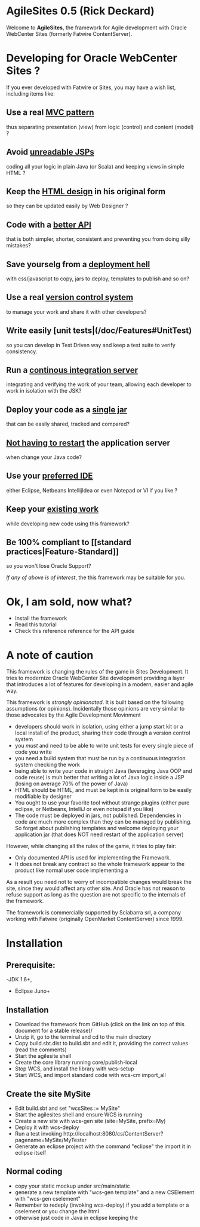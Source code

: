 # AgileSites 0.5 (Rick Deckard)

Welcome to **AgileSites**, the framework for Agile development with Oracle WebCenter Sites (formerly Fatwire ContentServer).

# Developing for Oracle  WebCenter Sites ?

If you ever developed with Fatwire or Sites, you may have a wish list, including items like:

## Use a __real__ [MVC pattern](/doc/Features#MVC)  

thus separating presentation (view) from logic (control) and content (model) ?

## Avoid [unreadable JSPs](/doc/Features#NoJSP) 

coding all your logic in plain Java (or Scala) and keeping views in simple HTML ?

## Keep the [HTML design](/doc/Features#HTML) in his original form 
so they can be updated easily by Web Designer ?

## Code with a [better API](/doc/Features#API)

that is both simpler, shorter, consistent and preventing you from doing silly mistakes?

## Save yourselg from a [deployment hell](/doc/Features#Deploy)

with css/javascript to copy, jars to deploy, templates to publish and so on?

## Use a real [version control system](/doc/Features#VCS) 

to manage your work and share it with other developers?

## Write easily [unit tests|(/doc/Features#UnitTest)

so you can develop in Test Driven way and keep a test suite to verify consistency.

## Run a [continous integration server](/doc/Features#CI) 

integrating and verifying the work of your team, allowing each developer to work in isolation with the JSK?

## Deploy your code as a [single jar](/doc/Features#Jar) 

that can be easily shared, tracked and compared?

##  [Not having to restart](/doc/Features#HotDeploy) the application server 

when change  your Java code?

## Use your [preferred IDE](/doc/Features#IDE)

either  Eclipse, Netbeans IntellijIdea or even Notepad or VI if you like ?

## Keep your [existing work](/doc/Features#Compatible) 

while developing new code using this framework?

## Be 100% compliant to [[standard practices|Feature-Standard]] 

so you won't lose Oracle Support?

*If any of above is of interest*, the this framework may be suitable for you.

# Ok, I am sold, now what?

- Install the framework
- Read this tutorial 
- Check this reference reference for the API guide

# A note of caution

This framework is changing the rules of the game in Sites Development. It tries to modernize Oracle WebCenter Site development providing a layer that introduces a lot of features for developing in a modern, easier and agile way. 

This framework is *strongly opinionated*. It is built based on the following assumptions (or opinions). Incidentally those opinions are very similar to those advocates by the Agile Development Movinment

- developers should work in isolation, using either a jump start kit or a local install of the product, sharing their code through a version control system
- you *must* and need to be able to write unit tests for every single piece of code you write
- you need a build system that must be run by a continuous integration system checking the work
- being able to write your code in straight Java (leveraging Java OOP and code reuse) is muh better that writing a lot of Java logic inside a JSP (losing on average 70% of the power of Java)
- HTML should be HTML, and must be kept in is original form to be easily modifiable by designer 
- You ought to use your favorite tool without strange plugins (either pure eclipse, or Netbeans, IntelliJ or even notepad if you like)
- The code must be deployed in jars, not published. Dependencies in code are much more complex than they can be managed by publishing. So forget about publishing templates and welcome deploying your application jar (that does NOT need restart of the application server)

However, while changing all the rules of the game, it tries to play fair:

- Only documented API is used for implementing the Framework. 
- It does not break any contract so the whole framework appear to the product like normal user code implementing a 

As a result you need not to worry of incompatible changes would break the site, since they would affect any other site. And Oracle has not reason to refuse support as long as the question are not specific to the internals of the framework. 

The framework is commercially supported by Sciabarra srl, a company working with Fatwire (originally OpenMarket ContentServer) since 1999. 


# Installation

## Prerequisite: 

-JDK 1.6+, 
- Eclipse Juno+


## Installation

- Download the framework from GitHub (click on the link on top of this document for a stable release)/
- Unzip it, go to the terminal and cd to the main directory
- Copy build.sbt.dist to build.sbt and edit it, providing the correct values (read the comments)
- Start the agilesite shell
- Create the core library running core/publish-local
- Stop WCS, and install the library with wcs-setup
- Start WCS, and import standard code with wcs-cm import_all

## Create the site MySite

- Edit build.sbt and set "wcsSites := MySite"
- Start the agilesites shell and ensure WCS is running
- Create a new site with wcs-gen site (site=MySite, prefix=My)
- Deploy it with wcs-deploy
- Run a test invoking http://localhost:8080/cs/ContentServer?pagename=MySite/MyTester
- Generate an eclipse project with the command "eclipse" the import it in eclipse itself

## Normal coding
- copy your static mockup under src/main/static
- generate a new template with "wcs-gen template" and a new CSElement with "wcs-gen cselement"
- Remember to redeply (invoking wcs-deploy) if you add a template or a cselement or you change the html
- otherwise just code in Java in eclipse keeping the 



